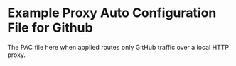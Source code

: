 # Example Proxy Auto Configuration File for Github

The PAC file here when applied routes only GitHub traffic over a local HTTP proxy.
